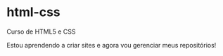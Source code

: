 # html-css
 Curso de HTML5 e CSS

Estou aprendendo a criar sites e agora vou gerenciar meus repositórios!